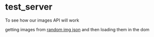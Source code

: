 # test_server


To see how our images API will work 

getting images from [random img json](https://github.com/Kivtech-devel/random_img_json)  and then loading them in the dom     
